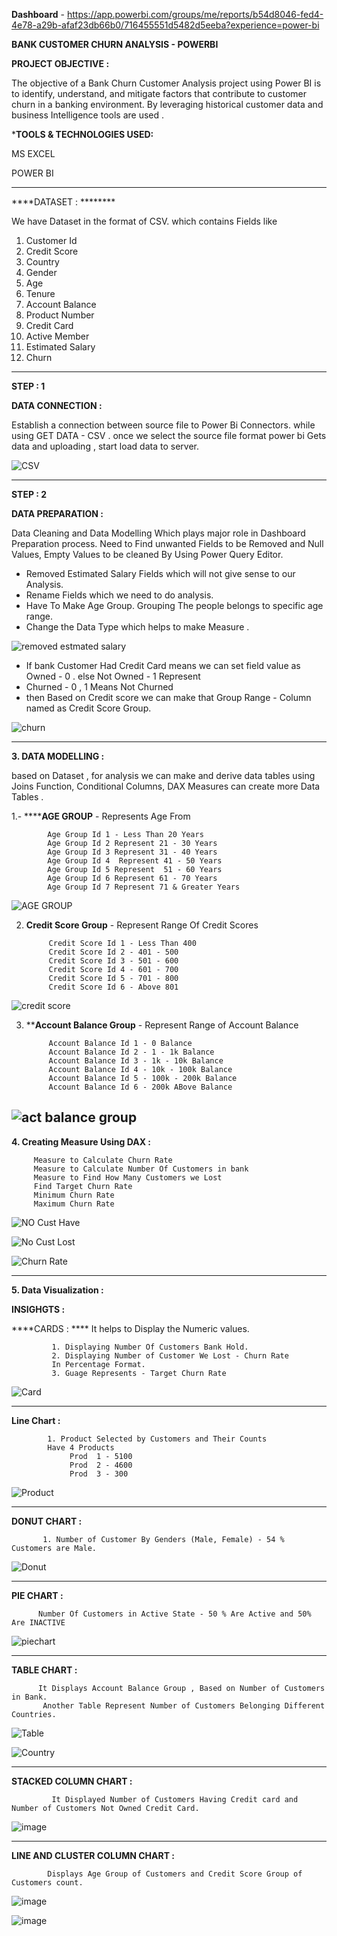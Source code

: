 

**Dashboard** - https://app.powerbi.com/groups/me/reports/b54d8046-fed4-4e78-a29b-afaf23db66b0/716455551d5482d5eeba?experience=power-bi


**BANK CUSTOMER CHURN ANALYSIS - POWERBI**

**PROJECT OBJECTIVE :**

The objective of a Bank Churn Customer Analysis project using Power BI is to identify, understand, and mitigate factors that contribute to customer churn in a banking environment. By leveraging historical customer data and business Intelligence tools are used .

***TOOLS & TECHNOLOGIES USED:**

   MS EXCEL 
   
   POWER BI 
   
   
   --------------------------------------------------------------------------------------------------------------------------------------------------------------------------------------------------------------------
****DATASET : ********

   We have Dataset in the format of CSV. which contains Fields like 
   1. Customer Id
   2. Credit Score 
   3. Country
   4. Gender
   5. Age
   6. Tenure 
   7. Account Balance 
   8. Product Number 
   9. Credit Card 
   10. Active Member 
   11. Estimated Salary
   12. Churn

-------------------------------------------------------------------------------------------------------------------------------------------------------------------------------------------------------------------

**STEP : 1**

**DATA CONNECTION :**

Establish a connection between source file to Power Bi Connectors. while using GET DATA - CSV . once we select the source file format power bi Gets data and uploading , start load data to server.

![CSV](https://github.com/user-attachments/assets/1d39df01-97cd-4f7a-a458-7d9d60d8354d)

----------------------------------------------------------------------------------------------------------------------------------------------------------------------------------------------------------------------

**STEP : 2**

**DATA PREPARATION :** 

Data Cleaning and Data Modelling Which plays major role in Dashboard Preparation process. Need to Find unwanted Fields to be Removed and Null Values, Empty Values to be cleaned By Using Power Query Editor.

- Removed Estimated Salary Fields which will not give sense to our Analysis.
- Rename Fields which we need to do analysis. 
- Have To Make Age Group. Grouping The people belongs to specific age range. 
- Change the Data Type which helps to make Measure .

![removed estmated salary](https://github.com/user-attachments/assets/fa4a852e-65d5-41fc-a40c-c8e8ec1b2475)

- If bank Customer Had Credit Card means we can set field value as Owned - 0 . else Not Owned - 1 Represent
-  Churned - 0 , 1 Means Not Churned 
- then Based on Credit score we can make that Group Range - Column named as Credit Score Group.

![churn](https://github.com/user-attachments/assets/5b9fbb3c-d78c-4efa-a968-fe4a13d5b7b7)

-----------------------------------------------------------------------------------------------------------------------------------------------------------------------------------------------------------
**3. DATA MODELLING :**

   based on Dataset , for analysis we can make and derive data tables using Joins Function, Conditional Columns, DAX Measures can create more Data Tables .

1.- ******AGE GROUP** - Represents Age From 
            
            Age Group Id 1 - Less Than 20 Years
            Age Group Id 2 Represent 21 - 30 Years 
            Age Group Id 3 Represent 31 - 40 Years 
            Age Group Id 4  Represent 41 - 50 Years 
            Age Group Id 5 Represent  51 - 60 Years 
            Age Group Id 6 Represent 61 - 70 Years 
            Age Group Id 7 Represent 71 & Greater Years 

![AGE GROUP](https://github.com/user-attachments/assets/96269f23-bc8a-43b6-a793-989a1474a21e)

2. **Credit Score Group**  - Represent Range Of Credit Scores 

            Credit Score Id 1 - Less Than 400
            Credit Score Id 2 - 401 - 500
            Credit Score Id 3 - 501 - 600
            Credit Score Id 4 - 601 - 700
            Credit Score Id 5 - 701 - 800
            Credit Score Id 6 - Above 801

![credit score](https://github.com/user-attachments/assets/d2c0b92c-749c-4b94-a500-cb3a2763c69c)

3. ****Account Balance Group** - Represent Range of Account Balance 

            Account Balance Id 1 - 0 Balance 
            Account Balance Id 2 - 1 - 1k Balance 
            Account Balance Id 3 - 1k - 10k Balance 
            Account Balance Id 4 - 10k - 100k Balance
            Account Balance Id 5 - 100k - 200k Balance  
            Account Balance Id 6 - 200k ABove Balance 

![act balance group](https://github.com/user-attachments/assets/a2c484ac-8725-42c1-99bd-00e03e4ac291)
------------------------------------------------------------------------------------------------------------------------------------------------------------------------------------------------------
**4. Creating Measure Using DAX :**

         Measure to Calculate Churn Rate
         Measure to Calculate Number Of Customers in bank
         Measure to Find How Many Customers we Lost 
         Find Target Churn Rate 
         Minimum Churn Rate 
         Maximum Churn Rate 

![NO Cust Have](https://github.com/user-attachments/assets/b964e652-e079-4ddc-84e9-f09ecf0adbc4)


![No Cust Lost](https://github.com/user-attachments/assets/45be96f2-83a3-4708-9f73-49df80265fe9)

![Churn Rate](https://github.com/user-attachments/assets/095aeab6-beef-469a-bd3a-8016324d8e1d)

-----------------------------------------------------------------------------------------------------------------

**5. Data Visualization :** 

**INSIGHGTS :**

****CARDS : ****
       It helps to Display the Numeric values. 

             1. Displaying Number Of Customers Bank Hold.
             2. Displaying Number of Customer We Lost - Churn Rate
             In Percentage Format.
             3. Guage Represents - Target Churn Rate 

![Card](https://github.com/user-attachments/assets/8b117ea4-e38c-4c2b-a446-c2e13802a4b4)


-------------------------------------------------------------------------------------------------------------------------------------------------------------------------------------------------
             
**Line Chart  :** 

            1. Product Selected by Customers and Their Counts 
            Have 4 Products 
                 Prod  1 - 5100
                 Prod  2 - 4600
                 Prod  3 - 300
               
![Product](https://github.com/user-attachments/assets/e57a8341-02e9-4234-9f26-4e8a6ea30cd8)


-------------------------------------------------------------------------------------------------------------------------------------------------------------------------------------------------

**DONUT CHART :** 
 
           1. Number of Customer By Genders (Male, Female) - 54 % Customers are Male.  

![Donut](https://github.com/user-attachments/assets/9adf51fa-0929-49fe-afe1-02460e38f574)

---------------------------------------------------------------------------------------------------------------------------------------------------------------------------------

**PIE CHART :**

          Number Of Customers in Active State - 50 % Are Active and 50% Are INACTIVE 

  ![piechart](https://github.com/user-attachments/assets/9106e8a9-3947-4874-bddf-de5dab86260c)

  ---------------------------------------------------------------------------------------------------------------------------------------------------------------------------

**TABLE CHART :**

          It Displays Account Balance Group , Based on Number of Customers in Bank. 
           Another Table Represent Number of Customers Belonging Different Countries. 

![Table](https://github.com/user-attachments/assets/ee62b63a-fc6a-40d2-a28b-d56d8179b624)

![Country](https://github.com/user-attachments/assets/5b5b5121-832c-438c-be7a-cbbea736ab27)

--------------------------------------------------------------------------------------------------------------------------------------------------------------------------------------------

**STACKED COLUMN CHART :** 

             It Displayed Number of Customers Having Credit card and Number of Customers Not Owned Credit Card.

![image](https://github.com/user-attachments/assets/22113657-23d7-4a3a-af70-90adbbd9803d)


-----------------------------------------------------------------------------------------------------------------------------------------------------------------------------------------------

**LINE AND CLUSTER COLUMN CHART :** 

            Displays Age Group of Customers and Credit Score Group of Customers count.


![image](https://github.com/user-attachments/assets/f575af99-aa21-46c3-a2ba-4bbb087002b6)


![image](https://github.com/user-attachments/assets/9bc37f45-f5c0-4f1b-9bb4-ea6c5ae035d9)

























